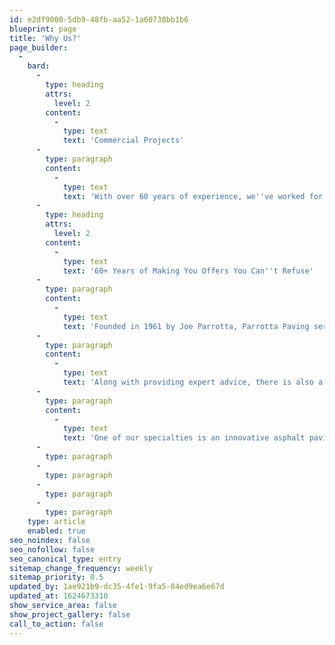 ```yaml
---
id: e2df9000-5db9-48fb-aa52-1a60738bb1b6
blueprint: page
title: 'Why Us?'
page_builder:
  -
    bard:
      -
        type: heading
        attrs:
          level: 2
        content:
          -
            type: text
            text: 'Commercial Projects'
      -
        type: paragraph
        content:
          -
            type: text
            text: 'With over 60 years of experience, we''ve worked for the smallest mom-and-pop business to the regions’ most recognized brands and properties. There''s no job too little or too small! We provide the same quality and professionalism to each and every job, and our reputation proves it.'
      -
        type: heading
        attrs:
          level: 2
        content:
          -
            type: text
            text: '60+ Years of Making You Offers You Can''t Refuse'
      -
        type: paragraph
        content:
          -
            type: text
            text: 'Founded in 1961 by Joe Parrotta, Parrotta Paving serves the areas of West Virginia, Pennsylvania, and parts of Maryland when it comes to residential or commercial paving. Over a quarter-century later, his son Randy now has a fleet of licensed, bonded, and insured pavers, rollers, excavators, graders, skirts tears, and backhoes that make us the premier contractors in Morgantown and the surrounding areas. '
      -
        type: paragraph
        content:
          -
            type: text
            text: 'Along with providing expert advice, there is also a wide range of services here that include concrete work, excavation construction, demolition, parking lots, and construction surveying and layout. '
      -
        type: paragraph
        content:
          -
            type: text
            text: 'One of our specialties is an innovative asphalt paving technique called ''scratch coating''. This involves placing a level coat prior to the overlay when we resurface a customers’ asphalt driveway. By running over an existing mat, and filling in the voids and dips, the new surface adheres better to the old one, which provides a longer life on your repave. '
      -
        type: paragraph
      -
        type: paragraph
      -
        type: paragraph
      -
        type: paragraph
    type: article
    enabled: true
seo_noindex: false
seo_nofollow: false
seo_canonical_type: entry
sitemap_change_frequency: weekly
sitemap_priority: 0.5
updated_by: 1ae921b9-dc35-4fe1-9fa5-84ed9ea6e67d
updated_at: 1624673310
show_service_area: false
show_project_gallery: false
call_to_action: false
---
```


